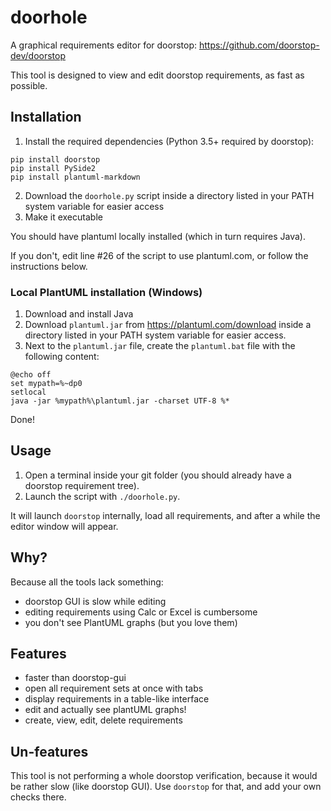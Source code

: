 # doorhole

A graphical requirements editor for doorstop: https://github.com/doorstop-dev/doorstop

This tool is designed to view and edit doorstop requirements, as fast as possible.

## Installation

1. Install the required dependencies (Python 3.5+ required by doorstop):

```
pip install doorstop
pip install PySide2
pip install plantuml-markdown
```

2. Download the `doorhole.py` script inside a directory listed in your PATH system variable for easier access
3. Make it executable

You should have plantuml locally installed (which in turn requires Java).

If you don't, edit line #26 of the script to use plantuml.com, or follow the instructions below.

### Local PlantUML installation (Windows)

1. Download and install Java
2. Download `plantuml.jar` from https://plantuml.com/download inside a directory listed in your PATH system variable for easier access.
3. Next to the `plantuml.jar` file, create the `plantuml.bat` file with the following content:

```
@echo off
set mypath=%~dp0
setlocal
java -jar %mypath%\plantuml.jar -charset UTF-8 %*
```

Done!

## Usage

1. Open a terminal inside your git folder (you should already have a doorstop requirement tree).
2. Launch the script with `./doorhole.py`.

It will launch `doorstop` internally, load all requirements, and after a while the editor window will appear.


## Why?

Because all the tools lack something:

- doorstop GUI is slow while editing
- editing requirements using Calc or Excel is cumbersome
- you don't see PlantUML graphs (but you love them)

## Features

- faster than doorstop-gui
- open all requirement sets at once with tabs
- display requirements in a table-like interface
- edit and actually see plantUML graphs!
- create, view, edit, delete requirements

## Un-features

This tool is not performing a whole doorstop verification, because it would be rather slow (like doorstop GUI).
Use `doorstop` for that, and add your own checks there.
